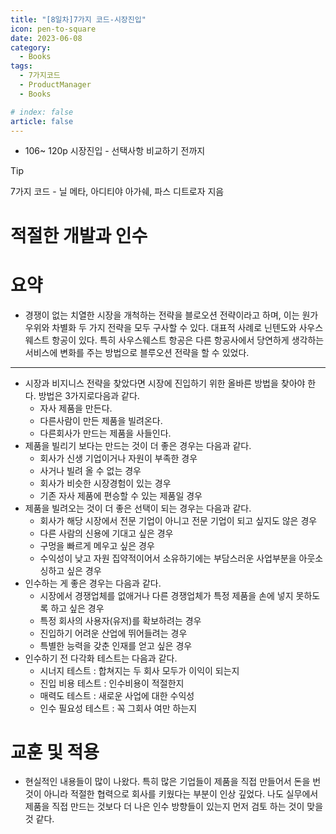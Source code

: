 ```yaml
---
title: "[8일차]7가지 코드-시장진입"
icon: pen-to-square
date: 2023-06-08
category:
  - Books
tags:
  - 7가지코드
  - ProductManager
  - Books

# index: false
article: false
---
```

- 106~ 120p 시장진입 - 선택사항 비교하기 전까지

<!-- more -->
>[!tip]
>7가지 코드 - 닐 메타, 아디티야 아가쉐, 파스 디트로자 지음

# 적절한 개발과 인수

# 요약

- 경쟁이 없는 치열한 시장을 개척하는 전략을 블로오션 전략이라고 하며, 이는 원가우위와 차별화 두 가지 전략을 모두 구사할 수 있다. 
대표적 사례로 닌텐도와 사우스웨스트 항공이 있다. 특히 사우스웨스트 항공은 다른 항공사에서 당연하게 생각하는 서비스에 변화를 주는 방법으로 블루오션 전략을 할 수 있었다.

---

- 시장과 비지니스 전략을 찾았다면 시장에 진입하기 위한 올바른 방법을 찾아야 한다. 방법은 3가지로다음과 같다.
    - 자사 제품을 만든다.
    - 다른사람이 만든 제품을 빌려온다.
    - 다른회사가 만드는 제품을 사들인다.
- 제품을 빌리기 보다는 만드는 것이 더 좋은 경우는 다음과 같다.
    - 회사가 신생 기업이거나 자원이 부족한 경우
    - 사거나 빌려 올 수 없는 경우
    - 회사가 비슷한 시장경험이 있는 경우
    - 기존 자사 제품에 편승할 수 있는 제품일 경우
- 제품을 빌려오는 것이 더 좋은 선택이 되는 경우는 다음과 같다.
    - 회사가 해당 시장에서 전문 기업이 아니고 전문 기업이 되고 싶지도 않은 경우
    - 다른 사람의 신용에 기대고 싶은 경우
    - 구멍을 빠르게 메우고 싶은 경우
    - 수익성이 낮고 자원 집약적이어서 소유하기에는 부담스러운 사업부분을 아웃소싱하고 싶은 경우
- 인수하는 게 좋은 경우는 다음과 같다.
    - 시장에서 경쟁업체를 없애거나 다른 경쟁업체가 특정 제품을 손에 넣지 못하도록 하고 싶은 경우
    - 특정 회사의 사용자(유저)를 확보하려는 경우
    - 진입하기 어려운 산업에 뛰어들려는 경우
    - 특별한 능력을 갖춘 인재를 얻고 싶은 경우
- 인수하기 전 다각화 테스트는 다음과 같다.
    - 시너지 테스트 : 합쳐지는 두 회사 모두가 이익이 되는지
    - 진입 비용 테스트 : 인수비용이 적절한지
    - 매력도 테스트 : 새로운 사업에 대한 수익성
    - 인수 필요성 테스트 : 꼭 그회사 여만 하는지
    

# 교훈 및 적용

- 현실적인 내용들이 많이 나왔다. 특히 많은 기업들이 제품을 직접 만들어서 돈을 번 것이 아니라 적절한 협력으로 회사를 키웠다는 부분이 인상 깊었다. 나도 실무에서 제품을 직접 만드는 것보다 더 나은 인수 방향들이 있는지 먼저 검토 하는 것이 맞을 것 같다.